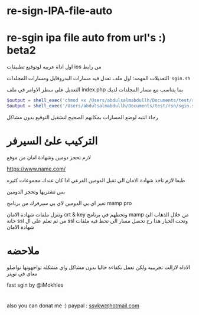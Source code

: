 # re-sign-IPA-file-auto
# re-sgin ipa file auto from url's :) beta2
اول اداة عربيه لوتوقيع تطبيقات ios من رابط 

التعديلات المهمه:
اول ملف تعدل فيه مسارات البدروفايل ومسارات المجلدات`` sgin.sh``


التعديل على سطر الاوامر في ملف index.php بما يتناسب مع مسار المجلدات لديك
```php
$output = shell_exec('chmod +x /Users/abdulsalmabdullh/Documents/test/rsn/sgin.sh ');// هذا
$output = shell_exec('/Users/abdulsalmabdullh/Documents/test/rsn/sgin.sh ');// وهذا 
```
رجاء انتبه لوضع المسارات بمكانهم الصحيح لتشغيل التوقيع بدون مشاكل

# التركيب علئ السيرفر

لازم تحجز دومين وشهادة امان من موقع 

https://www.name.com/

طبعا لازم تاخذ شهادة الامان الي تقبل الدومين الفرعي اذا كان عندك مجموعات كثيره

بس تشتريها وتحجز الدومين

تغير اي بي الدومين لاي بي سيرفرك من برنامج mamp pro

وتنزل ملفات شهادة الامان crt & key 
وتحطهم في برنامج mamp 
من خلال الذهاب الئ خانة ssl 
من ثم تعلم على ال ssl 
وتحت الخيار هذا رح تحصل مسار الي تحط فيه ملفات شهادة الامان
# ملاحضه

الاداه لازالت تجريبيه ولكن تعمل بكفاءه حاليا بدون مشاكل
واي مشكله تواجهونها تواصلو معاي في تويتر

fast sgin by @iMokhles
#
  also you can donat me :) 
  paypal : ssvkw@hotmail.com
